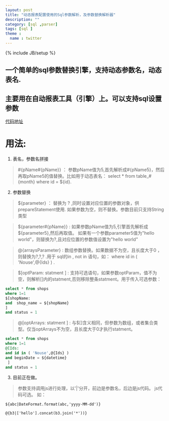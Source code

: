 ```yaml
---
layout: post
title: "动态报表配置使用的Sql参数解析，及参数替换解析器"
description: ""
category: [sql ,parser] 
tags: [sql ]
theme :
  name : twitter
---
```

{% include JB/setup %}

## 一个简单的sql参数替换引擎，支持动态参数名，动态表名.
## 主要用在自动报表工具（引擎）上。可以支持sql设置参数

[代码地址](https://github.com/Lihuanghe/SqlTemplateParser)

# 用法: 


1. 表名，参数名拼接

> \#{pName#{pName}} ： 参数pName值为5,首先解析成#{pName5}，然后再取pName5的值替换。比如用于动态表名： select * from table_#{month} where id = ${id}.

2. 参数替换

> ${parameter} ： 替换为 ? ,同时设置对应位置的参数对象，供prepareStatement使用. 如果参数为空，则不替换。参数目前只支持String类型

> ${parameter#{pName}} : 如果参数pName值为5,引擎首先解析成${parameter5},然后再取值。
如果有一个参数parameter5值为"hello world"，则替换为?,且对应位置的参数值设置为"hello world"

> @{arraysParameter} : 数组参数替换。如果数据不为空，且长度大于0 ，则替换为?,?,? .用于 sql的in , not in 语句，如： where id in ( 'Nouse',@{Ids} ) .

> $[optParam: statment ] : 支持可选语句，如果参数optParam，值不为空，则解析[]内的statment,否则移除整条statment。用于传入可选参数：

```sql
select * from shops 
where 1=1 
$[shopName: 
and  shop_name = ${shopName} 
] 
and status = 1 
```

> @[optArrays: statment ] : 与$[]含义相同，但参数为数组，或者集合类型。仅当optArrays不为空，且长度大于0才执行statment。

```sql
select * from shops 
where 1=1 
@[Ids: 
and id in ( 'Nouse',@{Ids} ) 
and beginDate = ${datetime}
 ] 
and status = 1
```

3. 目前正在做。

> 参数支持调用js进行处理，以'|'分开，前边是参数名，后边是js代码。 js代码可选。 如：

```
${abc|DateFormat.format(abc,'yyyy-MM-dd')} 

@{b3|['hello'].concat(b3.join('*'))}

```


